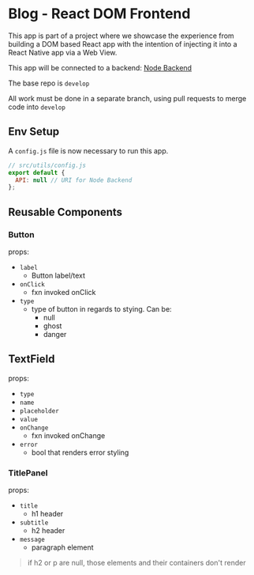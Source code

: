 # Blog - React DOM Frontend

This app is part of a project where we showcase the experience from building a DOM based React app with the intention of injecting it into a React Native app via a Web View.

This app will be connected to a backend:
[Node Backend](https://github.com/trevorkirpaul/Blog-Backend-Main)

The base repo is `develop`

All work must be done in a separate branch, using pull requests to merge code into `develop`

## Env Setup

A `config.js` file is now necessary to run this app.

```javascript
// src/utils/config.js
export default {
  API: null // URI for Node Backend
};
```

## Reusable Components

### **Button**

props:

- `label`
  - Button label/text
- `onClick`
  - fxn invoked onClick
- `type`
  - type of button in regards to stying. Can be:
    - null
    - ghost
    - danger

## **TextField**

props:

- `type`
- `name`
- `placeholder`
- `value`
- `onChange`
  - fxn invoked onChange
- `error`
  - bool that renders error styling

### **TitlePanel**

props:

- `title`
  - h1 header
- `subtitle`
  - h2 header
- `message`
  - paragraph element

> if h2 or p are null, those elements and their containers don't render
